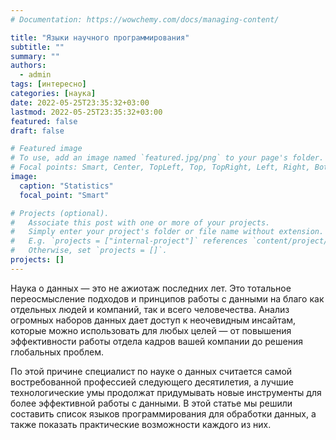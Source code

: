 ```yaml
---
# Documentation: https://wowchemy.com/docs/managing-content/

title: "Языки научного программирования"
subtitle: ""
summary: ""
authors: 
  - admin
tags: [интересно]
categories: [наука]
date: 2022-05-25T23:35:32+03:00
lastmod: 2022-05-25T23:35:32+03:00
featured: false
draft: false

# Featured image
# To use, add an image named `featured.jpg/png` to your page's folder.
# Focal points: Smart, Center, TopLeft, Top, TopRight, Left, Right, BottomLeft, Bottom, BottomRight.
image:
  caption: "Statistics"
  focal_point: "Smart"

# Projects (optional).
#   Associate this post with one or more of your projects.
#   Simply enter your project's folder or file name without extension.
#   E.g. `projects = ["internal-project"]` references `content/project/deep-learning/index.md`.
#   Otherwise, set `projects = []`.
projects: []
---
```

Наука о данных — это не ажиотаж последних лет. Это тотальное переосмысление подходов и принципов работы с данными на благо как отдельных людей и компаний, так и всего человечества. Анализ огромных наборов данных дает доступ к неочевидным инсайтам, которые можно использовать для любых целей — от повышения эффективности работы отдела кадров вашей компании до решения глобальных проблем.

По этой причине специалист по науке о данных считается самой востребованной профессией следующего десятилетия, а лучшие технологические умы продолжат придумывать новые инструменты для более эффективной работы с данными. В этой статье мы решили составить список языков программирования для обработки данных, а также показать практические возможности каждого из них.
